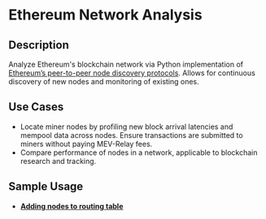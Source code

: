 # Ethereum Network Analysis

## Description
Analyze Ethereum's blockchain network via Python implementation of 
[Ethereum’s peer-to-peer node discovery protocols](https://github.com/ethereum/devp2p).
Allows for continuous discovery of new nodes and monitoring of existing ones.

## Use Cases
- Locate miner nodes by profiling new block arrival latencies 
and mempool data across nodes. Ensure transactions are submitted to miners without
paying MEV-Relay fees.
- Compare performance of nodes in a network, applicable to blockchain research
and tracking.

## Sample Usage
- [**Adding nodes to routing table**](https://github.com/jacktan1/Ethereum-Network-Analysis/blob/master/example.ipynb)
